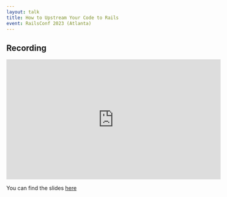 ```yaml
---
layout: talk
title: How to Upstream Your Code to Rails
event: RailsConf 2023 (Atlanta)
---
```


## Recording

<iframe
  width="560"
  height="315"
  src="https://www.youtube-nocookie.com/embed/Ai64DuHt4CU?si=3y92bJYlXOydGJwl"
  title="YouTube video player"
  frameborder="0"
  allow="accelerometer; autoplay; clipboard-write; encrypted-media; gyroscope; picture-in-picture; web-share"
  referrerpolicy="strict-origin-when-cross-origin"
  allowfullscreen></iframe>

You can find the slides [here](/slides/2023-railsconf.pdf)
